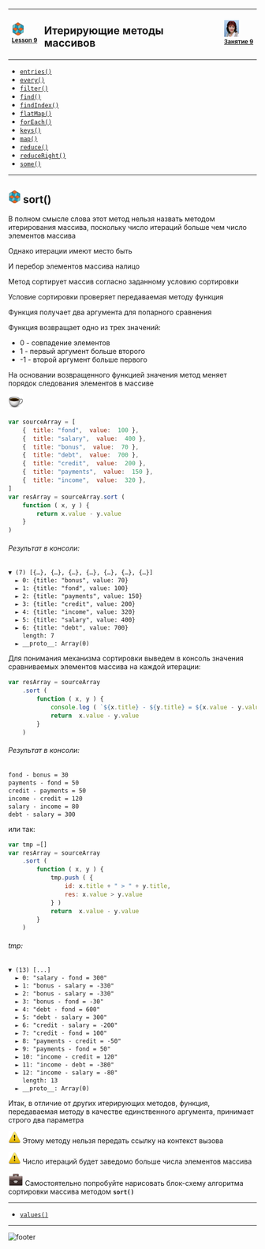 [footer]: https://github.com/garevna/js-course/raw/master/images/a-level-ico.png?raw=true
[me30]: https://raw.githubusercontent.com/garevna/a-level-js-lessons/master/ico/myPhoto-30.png "Ⓒ Irina Fylyppova ( garevna ) 2019"
[ico20]: https://raw.githubusercontent.com/garevna/a-level-js-lessons/master/ico/a-level-20.png
[ico25]: https://raw.githubusercontent.com/garevna/a-level-js-lessons/master/ico/a-level-25.png
[hw-30]: https://raw.githubusercontent.com/garevna/a-level-js-lessons/master/ico/briefcase-30.png
[cap-30]: https://raw.githubusercontent.com/garevna/a-level-js-lessons/master/ico/coffee-30.png
[warn-25]: https://raw.githubusercontent.com/garevna/a-level-js-lessons/master/ico/warning-25.png
[link-25]: https://raw.githubusercontent.com/garevna/a-level-js-lessons/master/ico/link-25.png
[err-20]: https://raw.githubusercontent.com/garevna/a-level-js-lessons/master/ico/no_entry-20.png
[err-25]: https://raw.githubusercontent.com/garevna/a-level-js-lessons/master/ico/no_entry-25.png
[err-30]: https://raw.githubusercontent.com/garevna/a-level-js-lessons/master/ico/no_entry-30.png

<table><tr><td width="50">

![ico25] <br/><sup>[**Lesson&nbsp;9**](../lessons/lesson-09.md)</sup>
  </td>
  <td width="800"><h2>Итерирующие методы массивов</h2></td>
  <td>

  ![me30] <br/><sup>[**Занятие&nbsp;9**](../lessons/lesson-09.md)</sup></td>
</tr></table>

* [`entries()`](Array.prototype.entries.md)
* [`every()`](Array.prototype.every.md)
* [`filter()`](Array.prototype.filter.md)
* [`find()`](Array.prototype.find.md)
* [`findIndex()`](Array.prototype.findIndex.md)
* [`flatMap()`](Array.prototype.flatMap.md)
* [`forEach()`](Array.prototype.forEach.md)
* [`keys()`](Array.prototype.keys.md)
* [`map()`](Array.prototype.map.md)
* [`reduce()`](Array.prototype.reduce.md)
* [`reduceRight()`](Array.prototype.reduceRight.md)
* [`some()`](Array.prototype.some.md)

_______________________________________________________________________

## ![ico25] sort()

В полном смысле слова этот метод нельзя назвать методом итерирования массива, поскольку число итераций больше чем число элементов массива

Однако итерации имеют место быть

И перебор элементов массива налицо

Метод сортирует массив согласно заданному условию сортировки

Условие сортировки проверяет передаваемая методу функция

Функция получает два аргумента для попарного сравнения

Функция возвращает одно из трех значений:

* 0 - совпадение элементов
* 1 - первый аргумент больше второго
* -1 - второй аргумент больше первого

На основании возвращенного функцией значения метод меняет порядок следования элементов в массиве

![cap-30]

```javascript
var sourceArray = [
    {  title: "fond",  value:  100 },
    {  title: "salary",  value:  400 },
    {  title: "bonus",  value:  70 },
    {  title: "debt",  value:  700 },
    {  title: "credit",  value:  200 },
    {  title: "payments",  value:  150 },
    {  title: "income",  value:  320 },
]
var resArray = sourceArray.sort (
    function ( x, y ) {
        return x.value - y.value
    }
)
```

###### Результат в консоли:

```console
▼ (7) [{…}, {…}, {…}, {…}, {…}, {…}, {…}]
  ► 0: {title: "bonus", value: 70}
  ► 1: {title: "fond", value: 100}
  ► 2: {title: "payments", value: 150}
  ► 3: {title: "credit", value: 200}
  ► 4: {title: "income", value: 320}
  ► 5: {title: "salary", value: 400}
  ► 6: {title: "debt", value: 700}
    length: 7
  ► __proto__: Array(0)
```

Для понимания механизма сортировки выведем в консоль значения сравниваемых элементов массива на каждой итерации:

```javascript
var resArray = sourceArray
    .sort (
        function ( x, y ) {
            console.log ( `${x.title} - ${y.title} = ${x.value - y.value}` )
            return  x.value - y.value
        }
    )
```

###### Результат в консоли:

```console
fond - bonus = 30
payments - fond = 50
credit - payments = 50
income - credit = 120
salary - income = 80
debt - salary = 300
```

или так:

```javascript
var tmp =[]
var resArray = sourceArray
    .sort (
        function ( x, y ) {
            tmp.push ( {
                id: x.title + " > " + y.title,
                res: x.value > y.value
            } )
            return  x.value - y.value
        }
    )
```

###### tmp:

```console
▼ (13) [...]
  ► 0: "salary - fond = 300"
  ► 1: "bonus - salary = -330"
  ► 2: "bonus - salary = -330"
  ► 3: "bonus - fond = -30"
  ► 4: "debt - fond = 600"
  ► 5: "debt - salary = 300"
  ► 6: "credit - salary = -200"
  ► 7: "credit - fond = 100"
  ► 8: "payments - credit = -50"
  ► 9: "payments - fond = 50"
  ► 10: "income - credit = 120"
  ► 11: "income - debt = -380"
  ► 12: "income - salary = -80"
    length: 13
  ► __proto__: Array(0)
```

Итак, в отличие от других итерирующих методов, функция, передаваемая методу в качестве единственного аргумента, принимает строго два параметра

![warn-25] Этому методу нельзя передать ссылку на контекст вызова

![warn-25] Число итераций будет заведомо больше числа элементов массива

![hw-30] Самостоятельно попробуйте нарисовать блок-схему алгоритма сортировки массива методом  **`sort()`**

_______________________________________________________________________

* [`values()`](Array.prototype.values.md)

_________________________________________________________________________

![footer]
